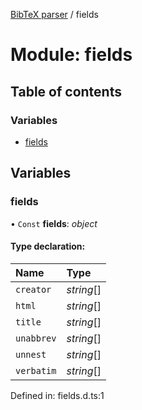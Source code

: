 [BibTeX parser](../README.md) / fields

# Module: fields

## Table of contents

### Variables

- [fields](fields.md#fields)

## Variables

### fields

• `Const` **fields**: *object*

#### Type declaration:

Name | Type |
:------ | :------ |
`creator` | *string*[] |
`html` | *string*[] |
`title` | *string*[] |
`unabbrev` | *string*[] |
`unnest` | *string*[] |
`verbatim` | *string*[] |

Defined in: fields.d.ts:1
